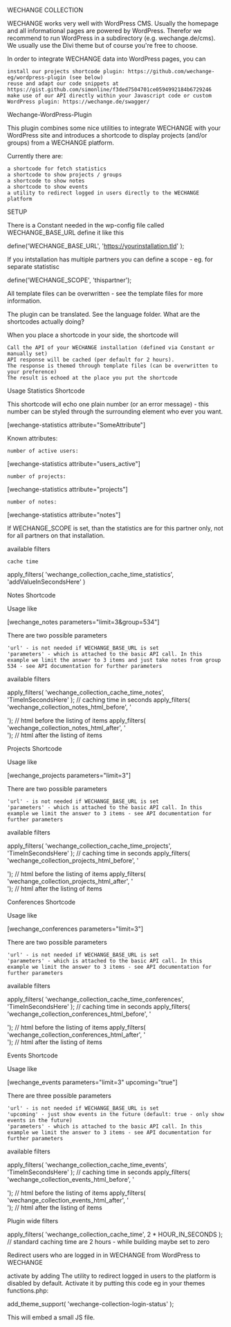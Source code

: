 WECHANGE COLLECTION

WECHANGE works very well with WordPress CMS. Usually the homepage and all informational pages are powered by WordPress. Therefor we recommend to run WordPress in a subdirectory (e.g. wechange.de/cms). We usually use the Divi theme but of course you're free to choose.

In order to integrate WECHANGE data into WordPress pages, you can

    install our projects shortcode plugin: https://github.com/wechange-eg/wordpress-plugin (see below)
    reuse and adapt our code snippets at https://gist.github.com/simonline/f3ded7504701ce0594992184b6729246
    make use of our API directly within your Javascript code or custom WordPress plugin: https://wechange.de/swagger/

Wechange-WordPress-Plugin

This plugin combines some nice utilities to integrate WECHANGE with your WordPress site and introduces a shortcode to display projects (and/or groups) from a WECHANGE platform.

Currently there are:

    a shortcode for fetch statistics
    a shortcode to show projects / groups
    a shortcode to show notes
    a shortcode to show events
    a utility to redirect logged in users directly to the WECHANGE platform

SETUP

There is a Constant needed in the wp-config file called WECHANGE_BASE_URL define it like this

define('WECHANGE_BASE_URL', 'https://yourinstallation.tld' );

If you intstallation has multiple partners you can define a scope - eg. for separate statistisc

define('WECHANGE_SCOPE', 'thispartner');

All template files can be overwritten - see the template files for more information.

The plugin can be translated. See the language folder.
What are the shortcodes actually doing?

When you place a shortcode in your side, the shortcode will

    Call the API of your WECHANGE installation (defined via Constant or manually set)
    API response will be cached (per default for 2 hours).
    The response is themed through template files (can be overwritten to your preference)
    The result is echoed at the place you put the shortcode

Usage
Statistics Shortcode

This shortcode will echo one plain number (or an error message) - this number can be styled through the surrounding element who ever you want.

[wechange-statistics attribute="SomeAttribute"]

Known attributes:

    number of active users:

[wechange-statistics attribute="users_active"]

    number of projects:

[wechange-statistics attribute="projects"]

    number of notes:

[wechange-statistics attribute="notes"]

If WECHANGE_SCOPE is set, than the statistics are for this partner only, not for all partners on that installation.

available filters

    cache time

apply_filters( 'wechange_collection_cache_time_statistics', 'addValueInSecondsHere' )

Notes Shortcode

Usage like

[wechange_notes parameters="limit=3&group=534"]

There are two possible parameters

    'url' - is not needed if WECHANGE_BASE_URL is set
    'parameters' - which is attached to the basic API call. In this example we limit the answer to 3 items and just take notes from group 534 - see API documentation for further parameters

available filters

apply_filters( 'wechange_collection_cache_time_notes', 'TimeInSecondsHere' ); // caching time in seconds
apply_filters( 'wechange_collection_notes_html_before', '<section class="wechange-events">'); // html before the listing of items
apply_filters( 'wechange_collection_notes_html_after', '</section>'); // html after the listing of items

Projects Shortcode

Usage like

[wechange_projects parameters="limit=3"]

There are two possible parameters

    'url' - is not needed if WECHANGE_BASE_URL is set
    'parameters' - which is attached to the basic API call. In this example we limit the answer to 3 items - see API documentation for further parameters

available filters

apply_filters( 'wechange_collection_cache_time_projects', 'TimeInSecondsHere' ); // caching time in seconds
apply_filters( 'wechange_collection_projects_html_before', '<section class="wechange-events">'); // html before the listing of items
apply_filters( 'wechange_collection_projects_html_after', '</section>'); // html after the listing of items

Conferences Shortcode

Usage like

[wechange_conferences parameters="limit=3"]

There are two possible parameters

    'url' - is not needed if WECHANGE_BASE_URL is set
    'parameters' - which is attached to the basic API call. In this example we limit the answer to 3 items - see API documentation for further parameters

available filters

apply_filters( 'wechange_collection_cache_time_conferences', 'TimeInSecondsHere' ); // caching time in seconds
apply_filters( 'wechange_collection_conferences_html_before', '<section class="wechange-events">'); // html before the listing of items
apply_filters( 'wechange_collection_conferences_html_after', '</section>'); // html after the listing of items

Events Shortcode

Usage like

[wechange_events parameters="limit=3" upcoming="true"]

There are three possible parameters

    'url' - is not needed if WECHANGE_BASE_URL is set
    'upcoming' - just show events in the future (default: true - only show events in the future)
    'parameters' - which is attached to the basic API call. In this example we limit the answer to 3 items - see API documentation for further parameters

available filters

apply_filters( 'wechange_collection_cache_time_events', 'TimeInSecondsHere' ); // caching time in seconds
apply_filters( 'wechange_collection_events_html_before', '<section class="wechange-events">'); // html before the listing of items
apply_filters( 'wechange_collection_events_html_after', '</section>'); // html after the listing of items

Plugin wide filters

apply_filters( 'wechange_collection_cache_time', 2 * HOUR_IN_SECONDS ); // standard caching time are 2 hours - while building maybe set to zero

Redirect users who are logged in in WECHANGE from WordPress to WECHANGE

activate by adding The utility to redirect logged in users to the platform is disabled by default. Activate it by putting this code eg in your themes functions.php:

add_theme_support( 'wechange-collection-login-status' );

This will embed a small JS file.
